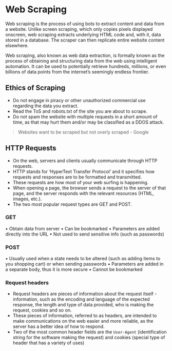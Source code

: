 # Web Scraping

Web scraping is the process of using bots to extract content and data from a website. Unlike screen scraping, which only copies pixels displayed onscreen, web scraping extracts underlying HTML code and, with it, data stored in a database. The scraper can then replicate entire website content elsewhere.

Web scraping, also known as web data extraction, is formally known as the process of obtaining and structuring data from the web using intelligent
automation.
It can be used to potentially retrieve hundreds, millions, or even billions of data points from the internet’s seemingly endless frontier.

## Ethics of Scraping

* Do not engage in piracy or other unauthorized commercial use regarding the data you extract.
* Read the ToS and robots.txt of the site you are about to scrape.
* Do not spam the website with multiple requests in a short amount of time, as that may hurt them and/or may be classified as a DDOS attack.

> Websites want to be scraped but not overly scraped - Google 

## HTTP Requests 

* On the web, servers and clients usually communicate through HTTP requests.
* HTTP stands for ‘HyperText Transfer Protocol’ and it specifies how requests and responses are to be formatted and transmitted. 
* These requests are how most of your web surfing is happening. 
* When opening a page, the browser sends a request to the server of that page, and the server responds with the relevant resources (HTML, images, etc.).
* The two most popular request types are GET and POST.

### GET

• Obtain data from server
• Can be bookmarked
• Parameters are added directly into the URL
• Not used to send sensitive info (such as 
passwords)

### POST
• Usually used when a state needs to be altered (such as adding items to you shopping cart) or when sending passwords
• Parameters are added in a separate body, thus it is more secure
• Cannot be bookmarked

### Request headers

* Request headers are pieces of information about the request itself - information, such as the encoding and language of the expected response, the length and type of data provided, who is making the request, cookies and so on. 
* These pieces of information, referred to as headers, are intended to make communications on the web easier and more reliable, as the server has a better idea of how to respond.
* Two of the most common header fields are the `User-Agent` (identification string for the software making the request) and cookies (special type of header that has a variety of uses)


